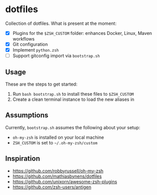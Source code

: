 # dotfiles

Collection of dotfiles. What is present at the moment:

- [x] Plugins for the `$ZSH_CUSTOM` folder: enhances Docker, Linux, Maven workflows
- [x] Git configuration
- [x] Implement `python.zsh`
- [ ] Support gitconfig import via `bootstrap.sh`

## Usage

These are the steps to get started:

1. Run `bash bootstrap.sh` to install these files to `$ZSH_CUSTOM`
2. Create a clean terminal instance to load the new aliases in

## Assumptions

Currently, `bootstrap.sh` assumes the following about your setup:

- `oh-my-zsh` is installed on your local machine
- `ZSH_CUSTOM` is set to `~/.oh-my-zsh/custom`

## Inspiration

- https://github.com/robbyrussell/oh-my-zsh
- https://github.com/mathiasbynens/dotfiles
- https://github.com/unixorn/awesome-zsh-plugins
- https://github.com/zsh-users/antigen
